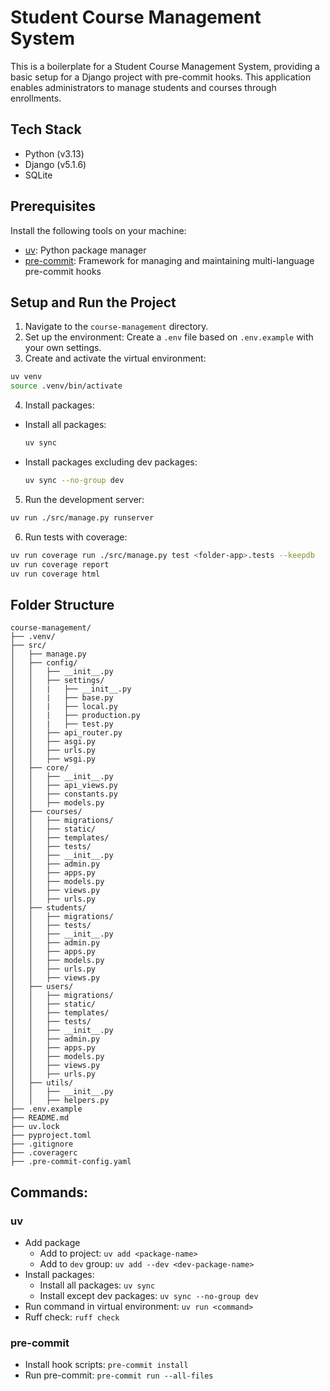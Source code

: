 # Student Course Management System

This is a boilerplate for a Student Course Management System, providing a basic setup for a Django project with pre-commit hooks. This application enables administrators to manage students and courses through enrollments.

## Tech Stack

- Python (v3.13)
- Django (v5.1.6)
- SQLite

## Prerequisites

Install the following tools on your machine:

- [uv](https://docs.astral.sh/uv): Python package manager
- [pre-commit](https://pre-commit.com/): Framework for managing and maintaining multi-language pre-commit hooks

## Setup and Run the Project

1. Navigate to the `course-management` directory.
2. Set up the environment: Create a `.env` file based on `.env.example` with your own settings.
3. Create and activate the virtual environment:
  ```sh
  uv venv
  source .venv/bin/activate
  ```
4. Install packages:
  - Install all packages:
    ```sh
    uv sync
    ```
  - Install packages excluding dev packages:
    ```sh
    uv sync --no-group dev
    ```
5. Run the development server:
  ```sh
  uv run ./src/manage.py runserver
  ```
6. Run tests with coverage:
  ```sh
  uv run coverage run ./src/manage.py test <folder-app>.tests --keepdb
  uv run coverage report
  uv run coverage html
  ```


## Folder Structure

```
course-management/
├── .venv/
├── src/
│   ├── manage.py
│   ├── config/
│   │   ├── __init__.py
│   │   ├── settings/
│   │   |   ├── __init__.py
│   │   |   ├── base.py
│   │   |   ├── local.py
│   │   |   ├── production.py
│   │   |   ├── test.py
│   │   ├── api_router.py
│   │   ├── asgi.py
│   │   ├── urls.py
│   │   ├── wsgi.py
│   ├── core/
│   │   ├── __init__.py
│   │   ├── api_views.py
│   │   ├── constants.py
│   │   ├── models.py
│   ├── courses/
│   │   ├── migrations/
│   │   ├── static/
│   │   ├── templates/
│   │   ├── tests/
│   │   ├── __init__.py
│   │   ├── admin.py
│   │   ├── apps.py
│   │   ├── models.py
│   │   ├── views.py
│   │   ├── urls.py
│   ├── students/
│   │   ├── migrations/
│   │   ├── tests/
│   │   ├── __init__.py
│   │   ├── admin.py
│   │   ├── apps.py
│   │   ├── models.py
│   │   ├── urls.py
│   │   ├── views.py
│   ├── users/
│   │   ├── migrations/
│   │   ├── static/
│   │   ├── templates/
│   │   ├── tests/
│   │   ├── __init__.py
│   │   ├── admin.py
│   │   ├── apps.py
│   │   ├── models.py
│   │   ├── views.py
│   │   ├── urls.py
│   ├── utils/
│   │   ├── __init__.py
│   │   ├── helpers.py
├── .env.example
├── README.md
├── uv.lock
├── pyproject.toml
├── .gitignore
├── .coveragerc
├── .pre-commit-config.yaml
```

## Commands:
### uv
- Add package
  - Add to project: `uv add <package-name>`
  - Add to `dev` group: `uv add --dev <dev-package-name>`
- Install packages:
   - Install all packages: `uv sync`
   - Install except dev packages: `uv sync --no-group dev`
- Run command in virtual environment: `uv run <command>`
- Ruff check: `ruff check`

### pre-commit
- Install hook scripts: `pre-commit install`
- Run pre-commit: `pre-commit run --all-files`
